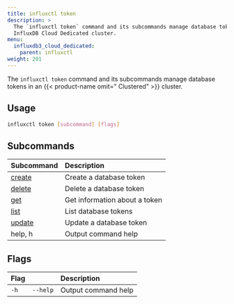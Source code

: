 ```yaml
---
title: influxctl token
description: >
  The `influxctl token` command and its subcommands manage database tokens in an
  InfluxDB Cloud Dedicated cluster.
menu:
  influxdb3_cloud_dedicated:
    parent: influxctl
weight: 201
---
```


The `influxctl token` command and its subcommands manage database tokens in an
{{< product-name omit=" Clustered" >}} cluster.

## Usage

```sh
influxctl token [subcommand] [flags]
```

## Subcommands

| Subcommand                                                                | Description                   |
| :------------------------------------------------------------------------ | :---------------------------- |
| [create](/influxdb3/cloud-dedicated/reference/cli/influxctl/token/create/) | Create a database token       |
| [delete](/influxdb3/cloud-dedicated/reference/cli/influxctl/token/delete/) | Delete a database token       |
| [get](/influxdb3/cloud-dedicated/reference/cli/influxctl/token/get/)       | Get information about a token |
| [list](/influxdb3/cloud-dedicated/reference/cli/influxctl/token/list/)     | List database tokens          |
| [update](/influxdb3/cloud-dedicated/reference/cli/influxctl/token/update/) | Update a database token       |
| help, h                                                                   | Output command help           |

## Flags

| Flag |          | Description         |
| :--- | :------- | :------------------ |
| `-h` | `--help` | Output command help |
